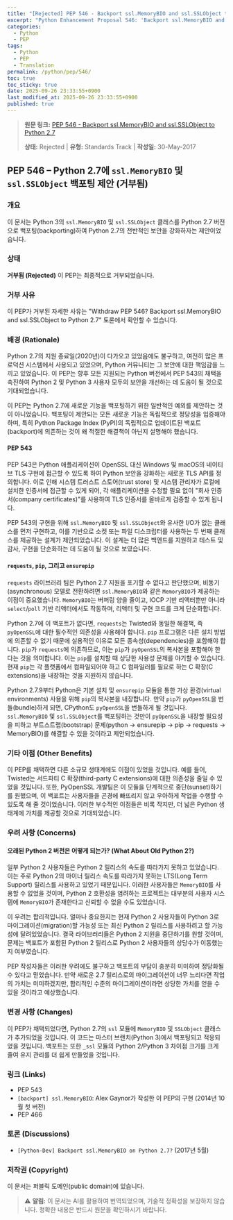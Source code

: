 ```yaml
---
title: "[Rejected] PEP 546 - Backport ssl.MemoryBIO and ssl.SSLObject to Python 2.7"
excerpt: "Python Enhancement Proposal 546: 'Backport ssl.MemoryBIO and ssl.SSLObject to Python 2.7'에 대한 한국어 번역입니다."
categories:
  - Python
  - PEP
tags:
  - Python
  - PEP
  - Translation
permalink: /python/pep/546/
toc: true
toc_sticky: true
date: 2025-09-26 23:33:55+0900
last_modified_at: 2025-09-26 23:33:55+0900
published: true
---
```

> **원문 링크:** [PEP 546 - Backport ssl.MemoryBIO and ssl.SSLObject to Python 2.7](https://peps.python.org/pep-0546/)
>
> **상태:** Rejected | **유형:** Standards Track | **작성일:** 30-May-2017

## PEP 546 – Python 2.7에 `ssl.MemoryBIO` 및 `ssl.SSLObject` 백포팅 제안 (거부됨)

### 개요
이 문서는 Python 3의 `ssl.MemoryBIO` 및 `ssl.SSLObject` 클래스를 Python 2.7 버전으로 백포팅(backporting)하여 Python 2.7의 전반적인 보안을 강화하자는 제안이었습니다.

### 상태
**거부됨 (Rejected)**
이 PEP는 최종적으로 거부되었습니다.

### 거부 사유
이 PEP가 거부된 자세한 사유는 "Withdraw PEP 546? Backport ssl.MemoryBIO and ssl.SSLObject to Python 2.7" 토론에서 확인할 수 있습니다.

### 배경 (Rationale)
Python 2.7의 지원 종료일(2020년)이 다가오고 있었음에도 불구하고, 여전히 많은 프로덕션 시스템에서 사용되고 있었으며, Python 커뮤니티는 그 보안에 대한 책임감을 느끼고 있었습니다. 이 PEP는 향후 모든 지원되는 Python 버전에서 PEP 543의 채택을 촉진하여 Python 2 및 Python 3 사용자 모두의 보안을 개선하는 데 도움이 될 것으로 기대되었습니다.

이 PEP는 Python 2.7에 새로운 기능을 백포팅하기 위한 일반적인 예외를 제안하는 것이 아니었습니다. 백포팅이 제안되는 모든 새로운 기능은 독립적으로 정당성을 입증해야 하며, 특히 Python Package Index (PyPI)의 독립적으로 업데이트된 백포트(backport)에 의존하는 것이 왜 적절한 해결책이 아닌지 설명해야 했습니다.

#### PEP 543
PEP 543은 Python 애플리케이션이 OpenSSL 대신 Windows 및 macOS의 네이티브 TLS 구현에 접근할 수 있도록 하여 Python 보안을 강화하는 새로운 TLS API를 정의합니다. 이로 인해 시스템 트러스트 스토어(trust store) 및 시스템 관리자가 로컬에 설치한 인증서에 접근할 수 있게 되어, 각 애플리케이션을 수정할 필요 없이 "회사 인증서(company certificates)"를 사용하여 TLS 인증서를 올바르게 검증할 수 있게 됩니다.

PEP 543의 구현을 위해 `ssl.MemoryBIO` 및 `ssl.SSLObject`와 유사한 I/O가 없는 클래스를 먼저 구현하고, 이를 기반으로 소켓 또는 파일 디스크립터를 사용하는 두 번째 클래스를 제공하는 설계가 제안되었습니다. 이 설계는 더 많은 백엔드를 지원하고 테스트 및 감사, 구현을 단순화하는 데 도움이 될 것으로 보였습니다.

#### `requests`, `pip`, 그리고 `ensurepip`
`requests` 라이브러리 팀은 Python 2.7 지원을 포기할 수 없다고 판단했으며, 비동기(asynchronous) 모델로 전환하려면 `ssl.MemoryBIO`와 같은 `MemoryBIO`가 제공하는 이점이 중요했습니다. `MemoryBIO`는 버퍼링 양을 줄이고, IOCP 기반 리액터뿐만 아니라 `select`/`poll` 기반 리액터에서도 작동하며, 리액터 및 구현 코드를 크게 단순화합니다.

Python 2.7에 이 백포트가 없다면, `requests`는 Twisted와 동일한 해결책, 즉 `pyOpenSSL`에 대한 필수적인 의존성을 사용해야 합니다.
`pip` 프로그램은 다른 설치 방법에 의존할 수 없기 때문에 실용적인 이유로 모든 종속성(dependencies)을 포함해야 합니다. `pip`가 `requests`에 의존하므로, 이는 `pip`가 `pyOpenSSL`의 복사본을 포함해야 한다는 것을 의미합니다. 이는 `pip`를 설치할 때 상당한 사용성 문제를 야기할 수 있습니다. 현재 `pip`는 각 플랫폼에서 컴파일되어야 하고 C 컴파일러를 필요로 하는 C 확장(C extensions)을 내장하는 것을 지원하지 않습니다.

Python 2.7.9부터 Python은 기본 설치 및 `ensurepip` 모듈을 통한 가상 환경(virtual environments) 사용을 위해 `pip`의 복사본을 내장합니다. 만약 `pip`가 `pyOpenSSL`을 번들(bundle)하게 되면, CPython도 `pyOpenSSL`을 번들하게 될 것입니다. `ssl.MemoryBIO` 및 `ssl.SSLObject`를 백포팅하는 것만이 `pyOpenSSL`을 내장할 필요성을 피하고 부트스트랩(bootstrap) 문제(python -> ensurepip -> pip -> requests -> MemoryBIO)를 해결할 수 있을 것이라고 제안되었습니다.

### 기타 이점 (Other Benefits)
이 PEP를 채택하면 다른 소규모 생태계에도 이점이 있었을 것입니다. 예를 들어, Twisted는 서드파티 C 확장(third-party C extensions)에 대한 의존성을 줄일 수 있었을 것입니다. 또한, PyOpenSSL 개발팀은 이 모듈을 단계적으로 중단(sunset)하기를 원했으며, 이 백포트는 사용자들을 곤경에 빠뜨리지 않고 우아하게 작업을 수행할 수 있도록 해 줄 것이었습니다. 이러한 부수적인 이점들은 비록 작지만, 더 넓은 Python 생태계에 가치를 제공할 것으로 기대되었습니다.

### 우려 사항 (Concerns)

#### 오래된 Python 2 버전은 어떻게 되는가? (What About Old Python 2?)
일부 Python 2 사용자들은 Python 2 릴리스의 속도를 따라가지 못하고 있었습니다. 이는 주로 Python 2의 마이너 릴리스 속도를 따라가지 못하는 LTS(Long Term Support) 릴리스를 사용하고 있었기 때문입니다. 이러한 사용자들은 `MemoryBIO`를 사용할 수 없었을 것이며, Python 2 호환성을 염려하는 프로젝트는 대부분의 사용자 시스템에 `MemoryBIO`가 존재한다고 신뢰할 수 없을 수도 있었습니다.

이 우려는 합리적입니다. 얼마나 중요한지는 현재 Python 2 사용자들이 Python 3로 마이그레이션(migration)할 가능성 또는 최신 Python 2 릴리스를 사용하려고 할 가능성에 달려있었습니다. 결국 라이브러리들은 Python 2 지원을 중단하기를 원할 것이며, 문제는 백포트가 포함된 Python 2 릴리스로 Python 2 사용자들의 상당수가 이동했는지 여부였습니다.

PEP 작성자들은 이러한 우려에도 불구하고 백포트의 부담이 충분히 미미하여 정당화될 수 있다고 믿었습니다. 만약 새로운 2.7 릴리스로의 마이그레이션이 너무 느리다면 작업의 가치는 미미하겠지만, 합리적인 수준의 마이그레이션이라면 상당한 가치를 얻을 수 있을 것이라고 예상했습니다.

### 변경 사항 (Changes)
이 PEP가 채택되었다면, Python 2.7의 `ssl` 모듈에 `MemoryBIO` 및 `SSLObject` 클래스가 추가되었을 것입니다. 이 코드는 마스터 브랜치(Python 3)에서 백포팅되고 적응되었을 것입니다. 백포트는 또한 `_ssl` 모듈의 Python 2/Python 3 차이점 크기를 크게 줄여 유지 관리를 더 쉽게 만들었을 것입니다.

### 링크 (Links)
*   PEP 543
*   `[backport] ssl.MemoryBIO`: Alex Gaynor가 작성한 이 PEP의 구현 (2014년 10월 첫 버전)
*   PEP 466

### 토론 (Discussions)
*   `[Python-Dev] Backport ssl.MemoryBIO on Python 2.7?` (2017년 5월)

### 저작권 (Copyright)
이 문서는 퍼블릭 도메인(public domain)에 있습니다.

> ⚠️ **알림:** 이 문서는 AI를 활용하여 번역되었으며, 기술적 정확성을 보장하지 않습니다. 정확한 내용은 반드시 원문을 확인하시기 바랍니다.
